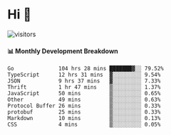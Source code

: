 # Hi 👋
 
![visitors](https://visitor-badge.glitch.me/badge?page_id=sorcererxw.sorcererx)

#### 📊 Monthly Development Breakdown

<!--START_SECTION:waka-->
```text
Go              104 hrs 28 mins ███████▓░░ 79.52%
TypeScript      12 hrs 31 mins  ▓░░░░░░░░░ 9.54%
JSON            9 hrs 37 mins   ▓░░░░░░░░░ 7.33%
Thrift          1 hr 47 mins    ▒░░░░░░░░░ 1.37%
JavaScript      50 mins         ▒░░░░░░░░░ 0.65%
Other           49 mins         ▒░░░░░░░░░ 0.63%
Protocol Buffer 26 mins         ▒░░░░░░░░░ 0.33%
protobuf        25 mins         ▒░░░░░░░░░ 0.33%
Markdown        10 mins         ▒░░░░░░░░░ 0.13%
CSS             4 mins          ▒░░░░░░░░░ 0.05%
```
<!--END_SECTION:waka-->
